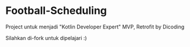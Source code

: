 # Football-Scheduling
Project untuk menjadi "Kotlin Developer Expert" MVP, Retrofit by Dicoding

Silahkan di-fork untuk dipelajari :)
